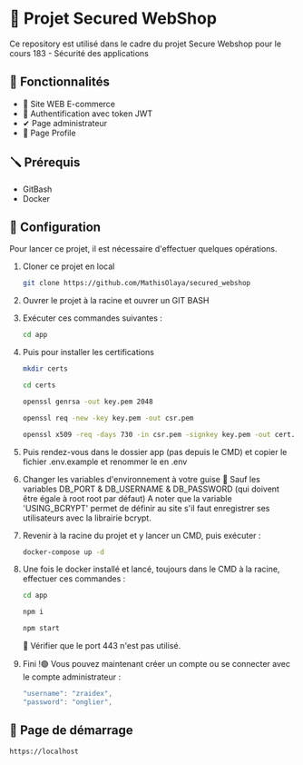 # 📌 Projet Secured WebShop

Ce repository est utilisé dans le cadre du projet Secure Webshop pour le cours 183 - Sécurité des applications

## 🚀 Fonctionnalités

- 🛒 Site WEB E-commerce
- 🔐 Authentification avec token JWT
- ✔ Page administrateur
- 🧔 Page Profile

## 🪛 Prérequis

- GitBash
- Docker

## 🔧 Configuration

Pour lancer ce projet, il est nécessaire d'effectuer quelques opérations.

1. Cloner ce projet en local
   ```bash
   git clone https://github.com/MathisOlaya/secured_webshop
   ```
2. Ouvrer le projet à la racine et ouvrer un GIT BASH
3. Exécuter ces commandes suivantes :
   ```bash
   cd app
   ```
4. Puis pour installer les certifications

   ```bash
   mkdir certs
   ```
   
   ```bash
   cd certs
   ```
   
   ```bash
   openssl genrsa -out key.pem 2048
   ```

   ```bash
   openssl req -new -key key.pem -out csr.pem
   ```

   ```bash
   openssl x509 -req -days 730 -in csr.pem -signkey key.pem -out cert.pem
   ```

5. Puis rendez-vous dans le dossier app (pas depuis le CMD) et copier le fichier .env.example et renommer le en .env
6. Changer les variables d'environnement à votre guise 🛑 Sauf les variables DB_PORT & DB_USERNAME & DB_PASSWORD (qui doivent être égale à root root par défaut)
   A noter que la variable 'USING_BCRYPT' permet de définir au site s'il faut enregistrer ses utilisateurs avec la librairie bcrypt.
7. Revenir à la racine du projet et y lancer un CMD, puis exécuter :
   ```bash
   docker-compose up -d
   ```
8. Une fois le docker installé et lancé, toujours dans le CMD à la racine, effectuer ces commandes :
   ```bash
   cd app
   ```
   ```bash
   npm i
   ```
   ```bash
   npm start
   ```
   🛑 Vérifier que le port 443 n'est pas utilisé.
9. Fini !🟢 Vous pouvez maintenant créer un compte ou se connecter avec le compte administrateur :
   ```javascript
   "username": "zraidex",
   "password": "onglier",
   ```

## 📃 Page de démarrage

```url
https://localhost
```

